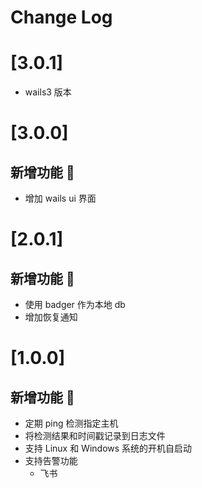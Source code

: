 # Change Log

# [3.0.1]
- wails3 版本

# [3.0.0]

## 新增功能 🌱
- 增加 wails ui 界面

# [2.0.1]

## 新增功能 🌱
- 使用 badger 作为本地 db
- 增加恢复通知

# [1.0.0]

## 新增功能 🌱
- 定期 ping 检测指定主机
- 将检测结果和时间戳记录到日志文件
- 支持 Linux 和 Windows 系统的开机自启动
- 支持告警功能
  * 飞书
